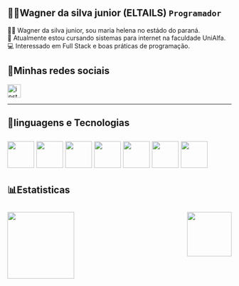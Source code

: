 ## 🧑‍💻Wagner da silva junior (ELTAILS) **`Programador`**
🧑‍💻 Wagner da silva junior, sou maria helena no estádo do paraná. <br>
🏫 Atualmente estou cursando sistemas para internet na faculdade UniAlfa. <br>
💻 Interessado em Full Stack e boas práticas de programação. <br>

<h2>📱Minhas redes sociais</h2>

<div align="start">
  <a href="https://www.instagram.com/wagner_da_silva_juninor/" target="_blank"><img height="30px" src="https://upload.wikimedia.org/wikipedia/commons/9/95/Instagram_logo_2022.svg" alt="instagram" title="instagram"></a>
<!--   <a href="https://www.facebook.com/" target="_blank"><img height="30px" src="https://t.ctcdn.com.br/DMxRsoFn2EzzWk6WaToT6sIidL8=/i489928.jpeg"></a>
  <img height="30px" src="https://play-lh.googleusercontent.com/bYtqbOcTYOlgc6gqZ2rwb8lptHuwlNE75zYJu6Bn076-hTmvd96HH-6v7S0YUAAJXoJN" alt="facebook">
</div> -->

<hr>

<h2>🤖linguagens e Tecnologias <h2>
<div>
  <img height="60px" src="https://upload.wikimedia.org/wikipedia/commons/thumb/6/61/HTML5_logo_and_wordmark.svg/1200px-HTML5_logo_and_wordmark.svg.png">
  <img height="60px" src="https://upload.wikimedia.org/wikipedia/commons/thumb/d/d5/CSS3_logo_and_wordmark.svg/726px-CSS3_logo_and_wordmark.svg.png">
  <img height="60px" src="https://upload.wikimedia.org/wikipedia/commons/thumb/2/27/PHP-logo.svg/1200px-PHP-logo.svg.png">
  <img height="60px" src="https://upload.wikimedia.org/wikipedia/commons/thumb/9/99/Unofficial_JavaScript_logo_2.svg/1200px-Unofficial_JavaScript_logo_2.svg.png">
  <img height="60px" src="https://d1.awsstatic.com/asset-repository/products/amazon-rds/1024px-MySQL.ff87215b43fd7292af172e2a5d9b844217262571.png">
  <img height="60px" src="https://miro.medium.com/1*co_1qORNdM0PI1nvCp7Iig.png">
  <img height="60px" src="https://images.vexels.com/media/users/3/166401/isolated/preview/b82aa7ac3f736dd78570dd3fa3fa9e24-icone-da-linguagem-de-programacao-java.png">
</div>
  
<h2>📊Estatisticas<h2>
<div>
  <a>
    <img align="left" height="150em" src="https://github-readme-stats.vercel.app/api?username=ELTAILS&show_icons=true&theme=radical">
  </a>
<a>
   <img align="right" height="100em" src="https://github-readme-stats.vercel.app/api/top-langs/?username=ELTAILS&layout=compact&langs_count=16&theme=radical"/>
  </a>
</div>

